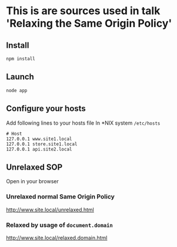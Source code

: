 # This is are sources used in talk 'Relaxing the Same Origin Policy'

## Install
```
npm install
```

## Launch
```
node app
```

## Configure your hosts
Add following lines to your hosts file
In *NIX system ```/etc/hosts```

```
# Host
127.0.0.1 www.site1.local
127.0.0.1 store.site1.local
127.0.0.1 api.site2.local
```
## Unrelaxed SOP

Open in your browser

### Unrelaxed normal Same Origin Policy
http://www.site.local/unrelaxed.html

### Relaxed by usage of ```document.domain```
http://www.site.local/relaxed.domain.html